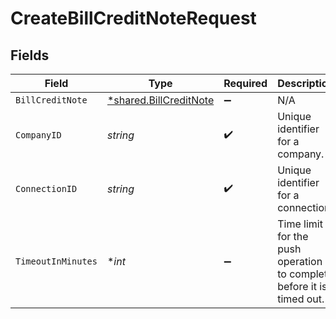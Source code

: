 # CreateBillCreditNoteRequest


## Fields

| Field                                                                  | Type                                                                   | Required                                                               | Description                                                            | Example                                                                |
| ---------------------------------------------------------------------- | ---------------------------------------------------------------------- | ---------------------------------------------------------------------- | ---------------------------------------------------------------------- | ---------------------------------------------------------------------- |
| `BillCreditNote`                                                       | [*shared.BillCreditNote](../../../pkg/models/shared/billcreditnote.md) | :heavy_minus_sign:                                                     | N/A                                                                    |                                                                        |
| `CompanyID`                                                            | *string*                                                               | :heavy_check_mark:                                                     | Unique identifier for a company.                                       | 8a210b68-6988-11ed-a1eb-0242ac120002                                   |
| `ConnectionID`                                                         | *string*                                                               | :heavy_check_mark:                                                     | Unique identifier for a connection.                                    | 2e9d2c44-f675-40ba-8049-353bfcb5e171                                   |
| `TimeoutInMinutes`                                                     | **int*                                                                 | :heavy_minus_sign:                                                     | Time limit for the push operation to complete before it is timed out.  |                                                                        |